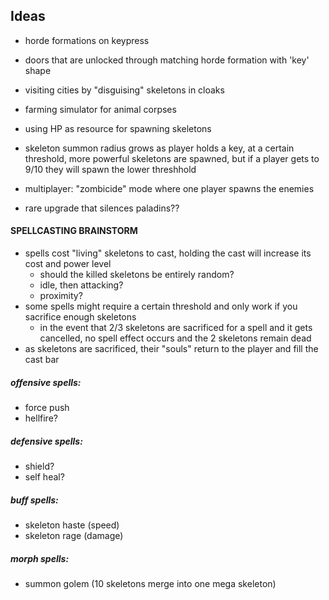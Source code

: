 ## Ideas
- horde formations on keypress
- doors that are unlocked through matching horde formation with 'key' shape
- visiting cities by "disguising" skeletons in cloaks
- farming simulator for animal corpses
- using HP as resource for spawning skeletons
- skeleton summon radius grows as player holds a key, at a certain threshold, more powerful skeletons are spawned, but if a player gets to 9/10 they will spawn the lower threshhold
- multiplayer: "zombicide" mode where one player spawns the enemies


- rare upgrade that silences paladins??


#### SPELLCASTING BRAINSTORM
- spells cost "living" skeletons to cast, holding the cast will increase its cost and power level
  - should the killed skeletons be entirely random?
  - idle, then attacking?
  - proximity?
- some spells might require a certain threshold and only work if you sacrifice enough skeletons
  - in the event that 2/3 skeletons are sacrificed for a spell and it gets cancelled, no spell effect occurs and the 2 skeletons remain dead
- as skeletons are sacrificed, their "souls" return to the player and fill the cast bar

##### offensive spells:
- force push
- hellfire? 

##### defensive spells:
- shield?
- self heal?

##### buff spells:
- skeleton haste (speed)
- skeleton rage (damage)

##### morph spells:
- summon golem (10 skeletons merge into one mega skeleton)
